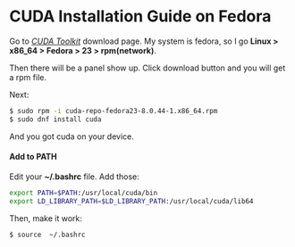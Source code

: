 # CUDA Installation Guide on Fedora
Go to [_CUDA Toolkit_](https://developer.nvidia.com/cuda-downloads) download page. My system is fedora, so I go **Linux > x86_64 > Fedora > 23 > rpm(network)**.

Then there will be a panel show up. Click download button and you will get a rpm file.

Next:
```bash
$ sudo rpm -i cuda-repo-fedora23-8.0.44-1.x86_64.rpm
$ sudo dnf install cuda
```

And you got cuda on your device.

#### Add to PATH
Edit your **~/.bashrc** file. Add those:

```bash
export PATH=$PATH:/usr/local/cuda/bin
export LD_LIBRARY_PATH=$LD_LIBRARY_PATH:/usr/local/cuda/lib64
```

Then, make it work:
```bash
$ source  ~/.bashrc
```

